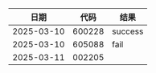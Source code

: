 | 日期 | 代码 | 结果 | 
| -- | -- | -- |
|2025-03-10 | 600228 | success |
|2025-03-10 | 605088 | fail |
|2025-03-11 | 002205 |  |
